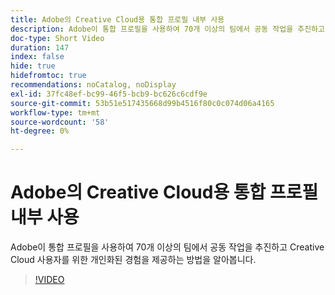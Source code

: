 ```yaml
---
title: Adobe의 Creative Cloud용 통합 프로필 내부 사용
description: Adobe이 통합 프로필을 사용하여 70개 이상의 팀에서 공동 작업을 추진하고 Creative Cloud 사용자를 위한 개인화된 경험을 제공하는 방법을 알아봅니다.
doc-type: Short Video
duration: 147
index: false
hide: true
hidefromtoc: true
recommendations: noCatalog, noDisplay
exl-id: 37fc48ef-bc99-46f5-bcb9-bc626c6cdf9e
source-git-commit: 53b51e517435668d99b4516f80c0c074d06a4165
workflow-type: tm+mt
source-wordcount: '58'
ht-degree: 0%

---
```


# Adobe의 Creative Cloud용 통합 프로필 내부 사용

Adobe이 통합 프로필을 사용하여 70개 이상의 팀에서 공동 작업을 추진하고 Creative Cloud 사용자를 위한 개인화된 경험을 제공하는 방법을 알아봅니다.

<!-- 62_S655_3442541_146_adobes-internal-use-of-unified-profiles-for-creative-cloud -->
>[!VIDEO](https://video.tv.adobe.com/v/3458283/?learn=on&enablevpops=true)
